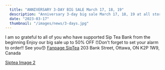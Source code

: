 ```yaml
---
  title: "ANNIVERSARY 3-DAY BIG SALE March 17, 18, 19"
  description: "Anniversary 3-day big sale March 17, 18, 19 at all stores"
  date: "2023-03-17"
  thumbnail: "/images/news/3-days.jpg"
---
```


I am so grateful to all of you who have supported Sip Tea Bank from the beginning
Enjoy our big sale up to 50% OFF
⏰Don't forget to set your alarm to order!! See you😙
[Fanpage SipTea](https://www.facebook.com/SipTeaOttawa)
203 Bank Street, Ottawa, ON K2P 1W9, Canada

[Siptea Image 2](/images/about/2.jpg)